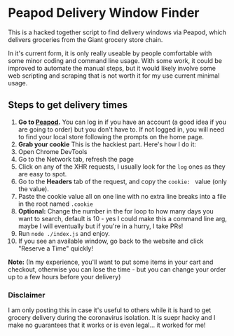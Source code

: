 # Peapod Delivery Window Finder

This is a hacked together script to find delivery windows via Peapod, which delivers groceries from the Giant grocery store chain.

In it's current form, it is only really useable by people comfortable with some minor coding and command line usage. With some work, it could be improved to automate the manual steps, but it would likely involve some web scripting and scraping that is not worth it for my use current minimal usage.

## Steps to get delivery times

1. **Go to [Peapod](https://peapod.com).** You can log in if you have an account (a good idea if you are going to order) but you don't have to. If not logged in, you will need to find your local store following the prompts on the home page. 
2. **Grab your cookie** This is the hackiest part. Here's how I do it:
  1. Open Chrome DevTools
  2. Go to the Network tab, refresh the page
  3. Click on any of the XHR requests, I usually look for the `log` ones as they are easy to spot. 
  4. Go to the **Headers** tab of the request, and copy the `cookie: ` value (only the value).
3. Paste the cookie value all on one line with no extra line breaks into a file in the root named `.cookie`
4. **Optional:** Change the number in the for loop to how many days you want to search, default is 10 - yes I could make this a command line arg, maybe I will eventually but if you're in a hurry, I take PRs!
5. Run `node ./index.js` and enjoy.  
6. If you see an available window, go back to the website and click "Reserve a Time" quickly! 

**Note:** (In my experience, you'll want to put some items in your cart and checkout, otherwise you can lose the time - but you can change your order up to a few hours before your delivery)

### Disclaimer

I am only posting this in case it's useful to others while it is hard to get grocery delivery during the coronavirus isolation. It is suepr hacky and I make no guarantees that it works or is even legal... it worked for me!
